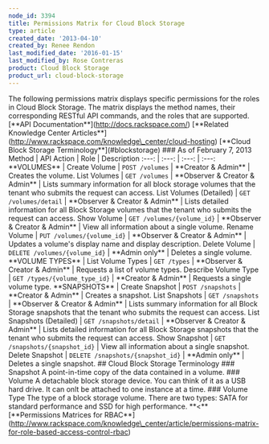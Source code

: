```yaml
---
node_id: 3394
title: Permissions Matrix for Cloud Block Storage
type: article
created_date: '2013-04-10'
created_by: Renee Rendon
last_modified_date: '2016-01-15'
last_modified_by: Rose Contreras
product: Cloud Block Storage
product_url: cloud-block-storage
---
```


The following permissions matrix displays specific permissions for the
roles in Cloud Block Storage. The matrix displays the method names,
their corresponding RESTful API commands, and the roles that are
supported. \[\*\*API Documentation\*\*\](http://docs.rackspace.com/)
\[\*\*Related Knowledge Center
Articles\*\*\](http://www.rackspace.com/knowledge\_center/cloud-hosting)
\[\*\*Cloud Block Storage Terminology\*\*\](\#blockstorage) \#\#\# As of
February 7, 2013 Method | API Action | Role | Description :---: | :---:
| :---: | :---: \*\*VOLUMES\*\* | Create Volume | `POST /volumes` |
\*\*Creator & Admin\*\* | Creates the volume. List Volumes |
`GET /volumes` | \*\*Observer & Creator & Admin\*\* | Lists summary
information for all block storage volumes that the tenant who submits
the request can access. List Volumes (Detailed) | `GET /volumes/detail`
| \*\*Observer & Creator & Admin\*\* | Lists detailed information for
all Block Storage volumes that the tenant who submits the request can
access. Show Volume | `GET /volumes/{volume_id}` | \*\*Observer &
Creator & Admin\*\* | View all information about a single volume. Rename
Volume | `PUT /volumes/{volume_id}` | \*\*Observer & Creator & Admin\*\*
| Updates a volume's display name and display description. Delete Volume
| `DELETE /volumes/{volume_id}` | \*\*Admin only\*\* | Deletes a single
volume. \*\*VOLUME TYPES\*\* | List Volume Types | `GET /types` |
\*\*Observer & Creator & Admin\*\* | Requests a list of volume types.
Describe Volume Type | `GET /types/{volume_type_id}` | \*\*Creator &
Admin\*\* | Requests a single volume type. \*\*SNAPSHOTS\*\* | Create
Snapshot
| `POST /snapshots` | \*\*Creator & Admin\*\* | Creates a snapshot. List
Snapshots | `GET /snapshots` | \*\*Observer & Creator & Admin\*\* |
Lists summary information for all Block Storage snapshots that the
tenant who submits the request can access. List Snapshots (Detailed) |
`GET /snapshots/detail` | \*\*Observer & Creator & Admin\*\* | Lists
detailed information for all Block Storage snapshots that the tenant who
submits the request can access. Show Snapshot |
`GET /snapshots/{snapshot_id}` | View all information about a single
snapshot. Delete Snapshot | `DELETE /snapshots/{snapshot_id}` |
\*\*Admin only\*\* | Deletes a single snapshot.  \#\# Cloud Block
Storage Terminology \#\#\# Snapshot A point-in-time copy of the data
contained in a volume. \#\#\# Volume A detachable block storage device.
You can think of it as a USB hard drive. It can onlt be attached to one
instance at a time. \#\#\# Volume Type The type of a block storage
volume. There are two types: SATA for standard performance and SSD for
high performance. \*\*&lt;\*\* \[\*\*Permissions Matrices for
RBAC\*\*\](http://www.rackspace.com/knowledge\_center/article/permissions-matrix-for-role-based-access-control-rbac)

